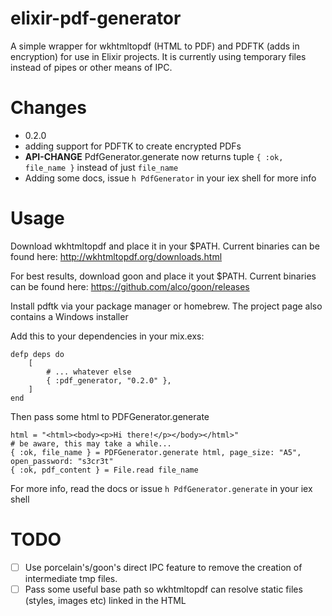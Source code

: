 elixir-pdf-generator
====================

A simple wrapper for wkhtmltopdf (HTML to PDF) and PDFTK (adds in encryption) for use in Elixir projects.
It is currently using temporary files instead of pipes or other means of IPC.

Changes
=======
 - 0.2.0 
  - adding support for PDFTK to create encrypted PDFs
  - **API-CHANGE** PdfGenerator.generate now returns tuple `{ :ok, file_name }`
    instead of just `file_name`
  - Adding some docs, issue `h PdfGenerator` in your iex shell for more info

Usage
=====
Download wkhtmltopdf and place it in your $PATH. Current binaries can be found here:
http://wkhtmltopdf.org/downloads.html

For best results, download goon and place it yout $PATH. Current binaries can be found here:
https://github.com/alco/goon/releases

Install pdftk via your package manager or homebrew. The project page also contains a Windows installer

Add this to your dependencies in your mix.exs:

    defp deps do
        [
            # ... whatever else
            { :pdf_generator, "0.2.0" },
        ]
    end


Then pass some html to PDFGenerator.generate

```
html = "<html><body><p>Hi there!</p></body></html>"
# be aware, this may take a while...
{ :ok, file_name } = PDFGenerator.generate html, page_size: "A5", open_password: "s3cr3t" 
{ :ok, pdf_content } = File.read file_name 
```

For more info, read the docs or issue `h PdfGenerator.generate` in your iex shell

TODO
====

- [ ] Use porcelain's/goon's direct IPC feature to remove the creation of intermediate tmp files.
- [ ] Pass some useful base path so wkhtmltopdf can resolve static files (styles, images etc) linked in the HTML
